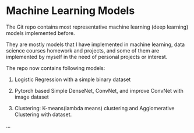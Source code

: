 # Machine Learning Models

The Git repo contains most representative machine learning (deep learning) models implemented before.

They are mostly models that I have implemented in machine learning, data science courses homework and projects, and some of them are implemented by myself in the need of personal projects or interest. 


The repo now contains following models:

1. Logistic Regression with a simple binary dataset

2. Pytorch based Simple DenseNet, ConvNet, and improve ConvNet with image dataset

3. Clustering: K-means(lambda means) clustering and Agglomerative Clustering with dataset.

...
